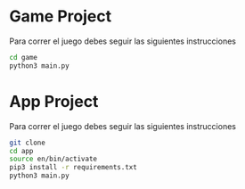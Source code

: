 # Game Project

Para correr el juego debes seguir las siguientes instrucciones

```sh
cd game
python3 main.py
```

# App Project

Para correr el juego debes seguir las siguientes instrucciones

```sh
git clone
cd app
source en/bin/activate
pip3 install -r requirements.txt
python3 main.py
```

